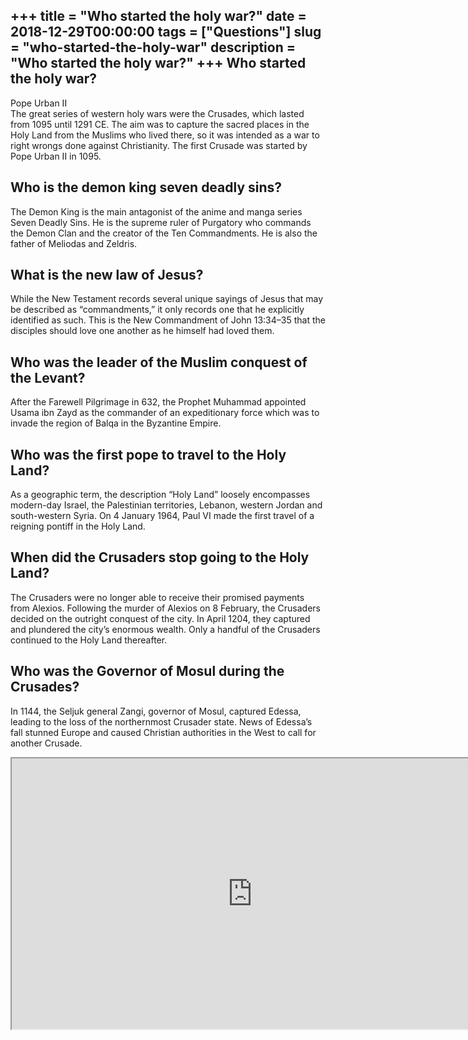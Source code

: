 +++
title = "Who started the holy war?"
date = 2018-12-29T00:00:00
tags = ["Questions"]
slug = "who-started-the-holy-war"
description = "Who started the holy war?"
+++
Who started the holy war?
-------------------------

Pope Urban II  
The great series of western holy wars were the Crusades, which lasted from 1095 until 1291 CE. The aim was to capture the sacred places in the Holy Land from the Muslims who lived there, so it was intended as a war to right wrongs done against Christianity. The first Crusade was started by Pope Urban II in 1095.

Who is the demon king seven deadly sins?
----------------------------------------

The Demon King is the main antagonist of the anime and manga series Seven Deadly Sins. He is the supreme ruler of Purgatory who commands the Demon Clan and the creator of the Ten Commandments. He is also the father of Meliodas and Zeldris.

What is the new law of Jesus?
-----------------------------

While the New Testament records several unique sayings of Jesus that may be described as “commandments,” it only records one that he explicitly identified as such. This is the New Commandment of John 13:34–35 that the disciples should love one another as he himself had loved them.

Who was the leader of the Muslim conquest of the Levant?
--------------------------------------------------------

After the Farewell Pilgrimage in 632, the Prophet Muhammad appointed Usama ibn Zayd as the commander of an expeditionary force which was to invade the region of Balqa in the Byzantine Empire.

Who was the first pope to travel to the Holy Land?
--------------------------------------------------

As a geographic term, the description “Holy Land” loosely encompasses modern-day Israel, the Palestinian territories, Lebanon, western Jordan and south-western Syria. On 4 January 1964, Paul VI made the first travel of a reigning pontiff in the Holy Land.

When did the Crusaders stop going to the Holy Land?
---------------------------------------------------

The Crusaders were no longer able to receive their promised payments from Alexios. Following the murder of Alexios on 8 February, the Crusaders decided on the outright conquest of the city. In April 1204, they captured and plundered the city’s enormous wealth. Only a handful of the Crusaders continued to the Holy Land thereafter.

Who was the Governor of Mosul during the Crusades?
--------------------------------------------------

In 1144, the Seljuk general Zangi, governor of Mosul, captured Edessa, leading to the loss of the northernmost Crusader state. News of Edessa’s fall stunned Europe and caused Christian authorities in the West to call for another Crusade.

<iframe allow="accelerometer; autoplay; clipboard-write; encrypted-media; gyroscope; picture-in-picture" allowfullscreen="" class="__youtube_prefs__  epyt-is-override  no-lazyload" data-no-lazy="1" data-origheight="433" data-origwidth="770" data-skipgform_ajax_framebjll="" height="433" id="_ytid_67329" loading="lazy" src="https://www.youtube.com/embed/MWs1ncixyK8?enablejsapi=1&autoplay=0&cc_load_policy=0&cc_lang_pref=&iv_load_policy=1&loop=0&modestbranding=0&rel=1&fs=1&playsinline=0&autohide=2&theme=dark&color=red&controls=1&" title="YouTube player" width="770"></iframe>